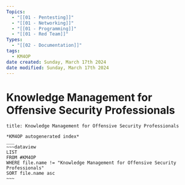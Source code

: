 ```yaml
---
Topics:
  - "[[01 - Pentesting]]"
  - "[[01 - Networking]]"
  - "[[01 - Programming]]"
  - "[[01 - Red Team]]"
Types:
  - "[[02 - Documentation]]"
tags:
  - KM4OP
date created: Sunday, March 17th 2024
date modified: Sunday, March 17th 2024
---
```


# Knowledge Management for Offensive Security Professionals

```ad-note
title: Knowledge Management for Offensive Security Professionals

*KM4OP autogenerated index*
___
~~~dataview
LIST
FROM #KM4OP 
WHERE file.name != "Knowledge Management for Offensive Security Professionals"
SORT file.name asc
~~~

```
